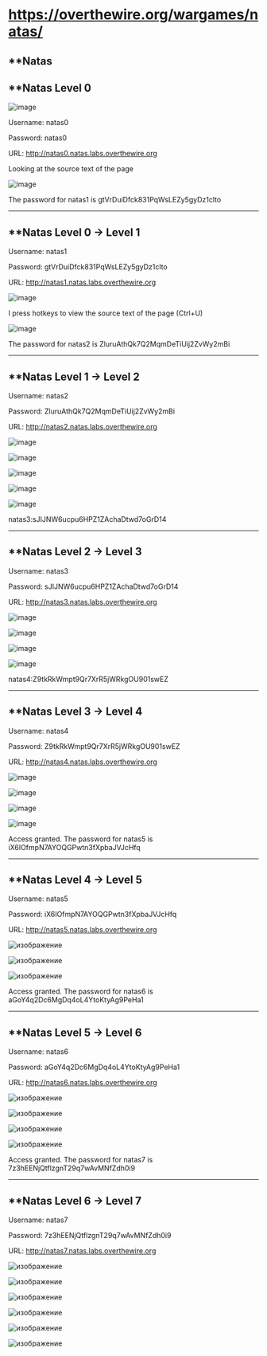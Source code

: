 # https://overthewire.org/wargames/natas/

**Natas
-------

**Natas Level 0
-------------------
![image](https://user-images.githubusercontent.com/96256687/148261335-e2d32083-0bd1-4962-9ed7-7352680d4001.png)

Username: natas0

Password: natas0

URL:      http://natas0.natas.labs.overthewire.org

Looking at the source text of the page

![image](https://user-images.githubusercontent.com/96256687/148260063-f4b9bd7b-09b0-4ed1-a6bb-a118b0c81f82.png)

The password for natas1 is gtVrDuiDfck831PqWsLEZy5gyDz1clto
***********************************************************

**Natas Level 0 → Level 1
-------------------------

Username: natas1

Password: gtVrDuiDfck831PqWsLEZy5gyDz1clto

URL:      http://natas1.natas.labs.overthewire.org


![image](https://user-images.githubusercontent.com/96256687/148261531-fac2f1ee-0a4a-4cb3-804d-8929fd33cf42.png)

I press hotkeys to view the source text of the page (Ctrl+U)

![image](https://user-images.githubusercontent.com/96256687/148261815-bb01a45b-bea5-474a-973f-1fecf24a53ab.png)

The password for natas2 is ZluruAthQk7Q2MqmDeTiUij2ZvWy2mBi
***********************************************************

**Natas Level 1 → Level 2
-------------------------
Username: natas2

Password: ZluruAthQk7Q2MqmDeTiUij2ZvWy2mBi

URL:      http://natas2.natas.labs.overthewire.org

![image](https://user-images.githubusercontent.com/96256687/148265331-2677155d-f9a9-4219-a6b4-78ab42b43edd.png)

![image](https://user-images.githubusercontent.com/96256687/148266706-b3425484-c57e-44a1-9742-7a9684a12e8a.png)

![image](https://user-images.githubusercontent.com/96256687/148266822-1809b528-d17e-4cf4-91c6-f959f8d19c27.png)

![image](https://user-images.githubusercontent.com/96256687/148266955-cddd0cad-1cd6-49bd-9d3d-dfa35e4dc63a.png)

![image](https://user-images.githubusercontent.com/96256687/148267059-053ee79a-965c-4904-85ad-486964a7376b.png)

natas3:sJIJNW6ucpu6HPZ1ZAchaDtwd7oGrD14
***************************************

**Natas Level 2 → Level 3
-----------------------
Username: natas3

Password: sJIJNW6ucpu6HPZ1ZAchaDtwd7oGrD14

URL:      http://natas3.natas.labs.overthewire.org

![image](https://user-images.githubusercontent.com/96256687/148348900-15567bca-9f9c-4901-b26c-9811b0699532.png)

![image](https://user-images.githubusercontent.com/96256687/148349642-d53e9e2c-3719-40d2-8bc9-4feb52318357.png)

![image](https://user-images.githubusercontent.com/96256687/148349910-75d68727-c922-4244-bc19-4db24e00072d.png)

![image](https://user-images.githubusercontent.com/96256687/148350039-080f2e6e-600a-4e3b-96a8-19d3fa67d9c4.png)

natas4:Z9tkRkWmpt9Qr7XrR5jWRkgOU901swEZ
***************************************

**Natas Level 3 → Level 4
-------------------------
Username: natas4

Password: Z9tkRkWmpt9Qr7XrR5jWRkgOU901swEZ

URL:      http://natas4.natas.labs.overthewire.org

![image](https://user-images.githubusercontent.com/96256687/148354969-fe69cf96-4c8f-4ad1-bb46-d0f700f68401.png)

![image](https://user-images.githubusercontent.com/96256687/148569417-8b72eed3-b2b0-4ba3-88d8-8c135445e5fc.png)

![image](https://user-images.githubusercontent.com/96256687/148568604-9f4ce5f4-c8b7-4bea-b12b-27d3dd1367f7.png)

![image](https://user-images.githubusercontent.com/96256687/148566839-7cd180c6-fccf-465a-93ab-ab20ebe0f9ab.png)

Access granted. The password for natas5 is iX6IOfmpN7AYOQGPwtn3fXpbaJVJcHfq
***************************************************************************

**Natas Level 4 → Level 5
-------------------------
Username: natas5

Password: iX6IOfmpN7AYOQGPwtn3fXpbaJVJcHfq

URL:      http://natas5.natas.labs.overthewire.org

![изображение](https://user-images.githubusercontent.com/96256687/148652840-79467dcc-3901-423b-a8ae-e806faaa7fd1.png)

![изображение](https://user-images.githubusercontent.com/96256687/148653273-ea1f9f60-ae74-4cc2-9940-e0674db7683e.png)

![изображение](https://user-images.githubusercontent.com/96256687/148653058-401129a3-af32-4472-824a-d92ef4642c3d.png)

Access granted. The password for natas6 is aGoY4q2Dc6MgDq4oL4YtoKtyAg9PeHa1
***************************************************************************

**Natas Level 5 → Level 6
-------------------------
Username: natas6

Password: aGoY4q2Dc6MgDq4oL4YtoKtyAg9PeHa1

URL:      http://natas6.natas.labs.overthewire.org

![изображение](https://user-images.githubusercontent.com/96256687/148814236-3a318f78-7b3f-4fc6-a620-3dc2bd2c436c.png)

![изображение](https://user-images.githubusercontent.com/96256687/148815821-3ec2365d-cb29-4d9a-9860-01784fbc137f.png)

![изображение](https://user-images.githubusercontent.com/96256687/148815585-6df324fe-54f9-4544-b835-cc3981f792fa.png)

![изображение](https://user-images.githubusercontent.com/96256687/148815694-c02cecd8-99cf-4718-81c5-11a95b993f50.png)

Access granted. The password for natas7 is 7z3hEENjQtflzgnT29q7wAvMNfZdh0i9
***************************************************************************

**Natas Level 6 → Level 7
-------------------------
Username: natas7

Password: 7z3hEENjQtflzgnT29q7wAvMNfZdh0i9

URL:      http://natas7.natas.labs.overthewire.org

![изображение](https://user-images.githubusercontent.com/96256687/149000432-5d5e1627-24c3-4ca5-8504-f3a2c6180872.png)

![изображение](https://user-images.githubusercontent.com/96256687/149000619-3c4d46df-f4f5-4f93-b383-9648ea92eefa.png)

![изображение](https://user-images.githubusercontent.com/96256687/149000680-54fe3b1c-d397-4375-8016-825d54b0b4bb.png)

![изображение](https://user-images.githubusercontent.com/96256687/149000974-b51c188d-de7e-4d90-9a8d-680586fe0455.png)

![изображение](https://user-images.githubusercontent.com/96256687/149001464-f69e650d-b752-42a1-8990-55b9a41c662b.png)

![изображение](https://user-images.githubusercontent.com/96256687/149001716-a64880e2-3eab-414b-ae3f-28d11f7a547f.png)

















